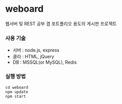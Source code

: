 # weboard
웹서버 및 REST 공부 겸 포트폴리오 용도의 게시판 프로젝트

### 사용 기술
 - 서버 : node.js, express
 - 클라 : HTML, jQuery
 - DB : MSSQL(or MySQL), Redis

### 실행 방법
    cd weboard
    npm update
    npm start
